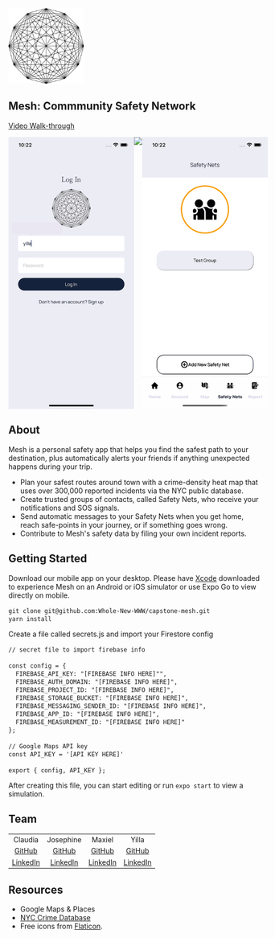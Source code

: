 <img src="https://github.com/Whole-New-WWW/capstone-mesh/blob/main/assets/globe-logo.png" width="150" height="150" />

## Mesh: Commmunity Safety Network
<a href="https://youtu.be/iIcVlc-Fi8o">Video Walk-through</a>
<div style="display: flex;">
<img src="https://github.com/Whole-New-WWW/capstone-mesh/blob/main/assets/readme/login.gif" width="250">
<img src="https://github.com/Whole-New-WWW/capstone-mesh/blob/main/assets/readme/map.gif" width="250">
<img src="https://github.com/Whole-New-WWW/capstone-mesh/blob/main/assets/readme/safetynet.gif" width="250">
</div>

## About
Mesh is a personal safety app that helps you find the safest path to your destination, plus automatically alerts your friends if anything unexpected happens during your trip.

- Plan your safest routes around town with a crime-density heat map that uses over 300,000 reported incidents via the NYC public database.
- Create trusted groups of contacts, called Safety Nets, who receive your notifications and SOS signals.
- Send automatic messages to your Safety Nets when you get home, reach safe-points in your journey, or if something goes wrong.
- Contribute to Mesh's safety data by filing your own incident reports.

## Getting Started

Download our mobile app on your desktop. Please have <a href="https://apps.apple.com/us/app/xcode/id497799835?mt=12">Xcode</a> downloaded to experience Mesh on an Android or iOS simulator or use Expo Go to view directly on mobile.

```
git clone git@github.com:Whole-New-WWW/capstone-mesh.git
yarn install
```

Create a file called secrets.js and import your Firestore config 
```
// secret file to import firebase info

const config = {
  FIREBASE_API_KEY: "[FIREBASE INFO HERE]"",
  FIREBASE_AUTH_DOMAIN: "[FIREBASE INFO HERE]",
  FIREBASE_PROJECT_ID: "[FIREBASE INFO HERE]",
  FIREBASE_STORAGE_BUCKET: "[FIREBASE INFO HERE]",
  FIREBASE_MESSAGING_SENDER_ID: "[FIREBASE INFO HERE]",
  FIREBASE_APP_ID: "[FIREBASE INFO HERE]",
  FIREBASE_MEASUREMENT_ID: "[FIREBASE INFO HERE]"
};

// Google Maps API key
const API_KEY = '[API KEY HERE]'

export { config, API_KEY };
```

After creating this file, you can start editing or run ```expo start``` to view a simulation.

## Team
<table style="text-align: center;">
<tr>
<td>Claudia</td>
<td>Josephine</td>
<td>Maxiel</td>
<td>Yilla</td>
</tr>
<tr>
<td><a href="https://github.com/cflores-1">GitHub</a></td>
<td><a href="https://github.com/JSimple">GitHub</a></td>
<td><a href="https://github.com/MaxielMrvaljevic">GitHub</a></td>
<td><a href="https://github.com/yillachen">GitHub</a></td>
</tr>
<tr>
<td><a href="https://www.linkedin.com/in/claudia-f-261691117/">LinkedIn</a></td>
<td><a href="https://www.linkedin.com/in/simplej/">LinkedIn</a></td>
<td><a href="https://www.linkedin.com/in/maxielmrvaljevic/">LinkedIn</a></td>
<td><a href="https://www.linkedin.com/in/yilla-chen/">LinkedIn</a></td>
</tr>
</table>

## Resources
- Google Maps & Places
- <a href="https://data.cityofnewyork.us/Public-Safety/NYC-crime/qb7u-rbmr">NYC Crime Database</a>
- Free icons from <a href="https://www.flaticon.com/">Flaticon</a>.
